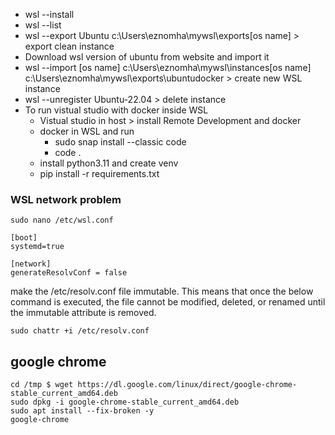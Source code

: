* wsl --install
* wsl --list
* wsl --export Ubuntu c:\Users\eznomha\mywsl\exports\[os name] > export clean instance
* Download wsl version of ubuntu from website and import it
* wsl --import [os name] c:\Users\eznomha\mywsl\instances\[os name] c:\Users\eznomha\mywsl\exports\ubuntudocker > create new WSL instance
* wsl --unregister Ubuntu-22.04 > delete instance
* To run vistual studio with docker inside WSL
  * Vistual studio in host > install Remote Development and docker
  * docker in WSL and run 
    * sudo snap install --classic code
    * code .
  * install python3.11 and create venv
   * pip install -r requirements.txt

### WSL network problem
```sudo nano /etc/wsl.conf```
```
[boot]
systemd=true

[network]
generateResolvConf = false
```
make the /etc/resolv.conf file immutable. This means that once the below command is executed, the file cannot be modified, deleted, or renamed until the immutable attribute is removed.

```sudo chattr +i /etc/resolv.conf```

## google chrome
```
cd /tmp $ wget https://dl.google.com/linux/direct/google-chrome-stable_current_amd64.deb 
sudo dpkg -i google-chrome-stable_current_amd64.deb 
sudo apt install --fix-broken -y
google-chrome
```
